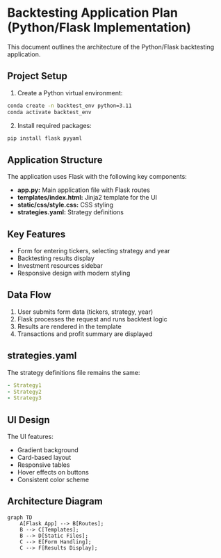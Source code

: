 # Backtesting Application Plan (Python/Flask Implementation)

This document outlines the architecture of the Python/Flask backtesting application.

## Project Setup

1. Create a Python virtual environment:
```bash
conda create -n backtest_env python=3.11
conda activate backtest_env
```

2. Install required packages:
```bash
pip install flask pyyaml
```

## Application Structure

The application uses Flask with the following key components:

* **app.py:** Main application file with Flask routes
* **templates/index.html:** Jinja2 template for the UI
* **static/css/style.css:** CSS styling
* **strategies.yaml:** Strategy definitions

## Key Features

* Form for entering tickers, selecting strategy and year
* Backtesting results display
* Investment resources sidebar
* Responsive design with modern styling

## Data Flow

1. User submits form data (tickers, strategy, year)
2. Flask processes the request and runs backtest logic
3. Results are rendered in the template
4. Transactions and profit summary are displayed

## strategies.yaml

The strategy definitions file remains the same:

```yaml
- Strategy1
- Strategy2
- Strategy3
```

## UI Design

The UI features:
* Gradient background
* Card-based layout
* Responsive tables
* Hover effects on buttons
* Consistent color scheme

## Architecture Diagram

```mermaid
graph TD
    A[Flask App] --> B[Routes];
    B --> C[Templates];
    B --> D[Static Files];
    C --> E[Form Handling];
    C --> F[Results Display];